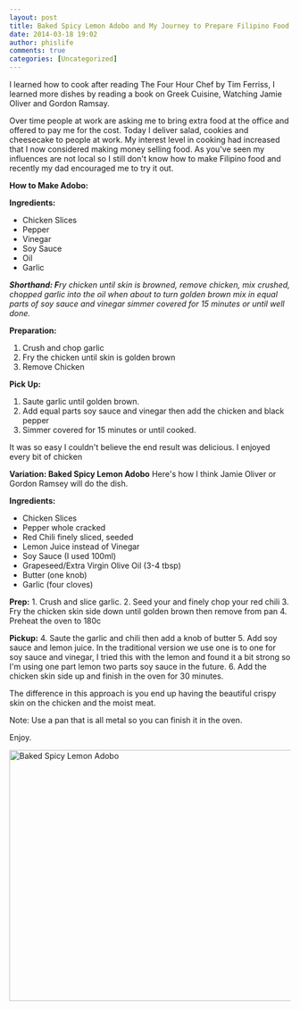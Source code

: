 ```yaml
---
layout: post
title: Baked Spicy Lemon Adobo and My Journey to Prepare Filipino Food
date: 2014-03-18 19:02
author: phislife
comments: true
categories: [Uncategorized]
---
```

I learned how to cook after reading The Four Hour Chef by Tim Ferriss, I learned more dishes by reading a book on Greek Cuisine, Watching Jamie Oliver and Gordon Ramsay.

Over time people at work are asking me to bring extra food at the office and offered to pay me for the cost. Today I deliver salad, cookies and cheesecake to people at work. My interest level in cooking had increased that I now considered making money selling food. As you've seen my influences are not local so I still don't know how to make Filipino food and recently my dad encouraged me to try it out.

<strong>How to Make Adobo:</strong>

<strong>Ingredients:</strong>
<ul>
	<li>Chicken Slices</li>
	<li>Pepper</li>
	<li>Vinegar</li>
	<li>Soy Sauce</li>
	<li>Oil</li>
	<li>Garlic</li>
</ul>
<em><strong>Shorthand: F</strong>ry chicken until skin is browned, remove chicken, mix crushed, chopped garlic into the oil when about to turn golden brown mix in equal parts of soy sauce and vinegar simmer covered for 15 minutes or until well done.</em>

<strong>Preparation:</strong>
1. Crush and chop garlic
2. Fry the chicken until skin is golden brown
3. Remove Chicken

<strong>Pick Up:</strong>
1. Saute garlic until golden brown.
2. Add equal parts soy sauce and vinegar then add the chicken and black pepper
3. Simmer covered for 15 minutes or until cooked.

It was so easy I couldn't believe the end result was delicious. I enjoyed every bit of chicken

<strong>Variation: Baked Spicy Lemon Adobo</strong>
Here's how I think Jamie Oliver or Gordon Ramsey will do the dish.

<strong>Ingredients:</strong>
<ul>
	<li>Chicken Slices</li>
	<li>Pepper whole cracked</li>
	<li>Red Chili finely sliced, seeded</li>
	<li>Lemon Juice instead of Vinegar</li>
	<li>Soy Sauce (I used 100ml)</li>
	<li>Grapeseed/Extra Virgin Olive Oil (3-4 tbsp)</li>
	<li>Butter (one knob)</li>
	<li>Garlic (four cloves)</li>
</ul>
<strong>Prep:</strong>
1. Crush and slice garlic.
2. Seed your and finely chop your red chili
3. Fry the chicken skin side down until golden brown then remove from pan
4. Preheat the oven to 180c

<strong>Pickup:</strong>
4. Saute the garlic and chili then add a knob of butter
5. Add soy sauce and lemon juice. In the traditional version we use one is to one for soy sauce and vinegar, I tried this with the lemon and found it a bit strong so I'm using one part lemon two parts soy sauce in the future.
6. Add the chicken skin side up and finish in the oven for 30 minutes.

The difference in this approach is you end up having the beautiful crispy skin on the chicken and the moist meat.

Note: Use a pan that is all metal so you can finish it in the oven.

Enjoy.

<a href="http://philippineislandliving.com/baked-spicy-lemon-adobo-and-my-journey-to-prepare-filipino-food/10003906_521941477923211_1370549915_n/" rel="attachment wp-att-1375"><img class="alignleft size-full wp-image-1375" alt="Baked Spicy Lemon Adobo" src="http://philippineislandliving.com/wp-content/uploads/2014/03/10003906_521941477923211_1370549915_n.jpg" width="800" height="450" /></a>
